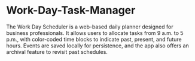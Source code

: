 # Work-Day-Task-Manager
The Work Day Scheduler is a web-based daily planner designed for business professionals. It allows users to allocate tasks from 9 a.m. to 5 p.m., with color-coded time blocks to indicate past, present, and future hours. Events are saved locally for persistence, and the app also offers an archival feature to revisit past schedules.
